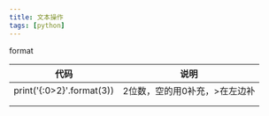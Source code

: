 ```yaml
---
title: 文本操作
tags: [python]
---
```


format

| 代码                        | 说明               |
| ------------------------- | ---------------- |
| print('{:0>2}'.format(3)) | 2位数，空的用0补充，>在左边补 |
|                           |                  |
|                           |                  |


